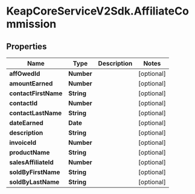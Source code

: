 # KeapCoreServiceV2Sdk.AffiliateCommission

## Properties

Name | Type | Description | Notes
------------ | ------------- | ------------- | -------------
**affOwedId** | **Number** |  | [optional] 
**amountEarned** | **Number** |  | [optional] 
**contactFirstName** | **String** |  | [optional] 
**contactId** | **Number** |  | [optional] 
**contactLastName** | **String** |  | [optional] 
**dateEarned** | **Date** |  | [optional] 
**description** | **String** |  | [optional] 
**invoiceId** | **Number** |  | [optional] 
**productName** | **String** |  | [optional] 
**salesAffiliateId** | **Number** |  | [optional] 
**soldByFirstName** | **String** |  | [optional] 
**soldByLastName** | **String** |  | [optional] 


